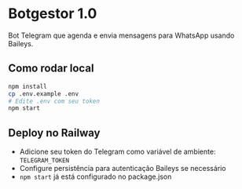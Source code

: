 # Botgestor 1.0

Bot Telegram que agenda e envia mensagens para WhatsApp usando Baileys.

## Como rodar local

```bash
npm install
cp .env.example .env
# Edite .env com seu token
npm start
```

## Deploy no Railway

- Adicione seu token do Telegram como variável de ambiente: `TELEGRAM_TOKEN`
- Configure persistência para autenticação Baileys se necessário
- `npm start` já está configurado no package.json

